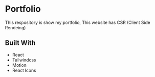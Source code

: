 # Portfolio
This respository is show my portfolio, This website has CSR (Client Side Rendeing)

## Built With
- React
- Tailwindcss
- Motion
- React Icons